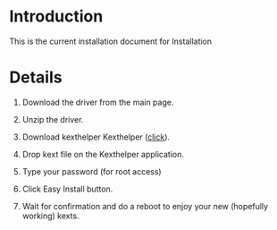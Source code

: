 # Introduction #

This is the current installation document for Installation

# Details #

1) Download the driver from the main page.

2) Unzip the driver.

3) Download kexthelper Kexthelper ([click](http://web.mac.com/v1.42ghz/Kext_Helper/Software_files/Kext%20Helper%20b7.zip)).

4) Drop kext file on the Kexthelper application.

5) Type your password (for root access)

6) Click Easy Install button.

7) Wait for confirmation and do a reboot to enjoy your new (hopefully working) kexts.